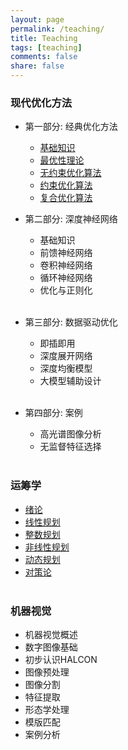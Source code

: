 ```yaml
---
layout: page
permalink: /teaching/
title: Teaching
tags: [teaching]
comments: false
share: false
---
```




### 现代优化方法

- 第一部分: 经典优化方法  <br>
  - <a href="../teaching/OPT_1.pdf" class="textlink" target="_blank">基础知识 </a> <br>
  - <a href="../teaching/OPT_1.pdf" class="textlink" target="_blank">最优性理论 </a> <br>
  - <a href="../teaching/OPT_1.pdf" class="textlink" target="_blank">无约束优化算法 </a> <br>
  - <a href="../teaching/OPT_1.pdf" class="textlink" target="_blank">约束优化算法 </a> <br>
  - <a href="../teaching/OPT_1.pdf" class="textlink" target="_blank">复合优化算法 </a> <br>

- 第二部分: 深度神经网络  <br>
  - 基础知识 <br>
  - 前馈神经网络 <br>
  - 卷积神经网络 <br>
  - 循环神经网络 <br>
  - 优化与正则化 <br> <br>
      
- 第三部分: 数据驱动优化 <br>
  - 即插即用 <br>
  - 深度展开网络 <br>
  - 深度均衡模型 <br>
  - 大模型辅助设计 <br><br>

- 第四部分: 案例 <br>
  - 高光谱图像分析 <br>
  - 无监督特征选择 <br><br>
  


### 运筹学

- <a href="../teaching/OR_1.pdf" class="textlink" target="_blank">绪论 </a> <br>
- <a href="../teaching/OR_2.pdf" class="textlink" target="_blank">线性规划  </a> <br>
- <a href="../teaching/OR_3.pdf" class="textlink" target="_blank">整数规划 </a> <br>
- <a href="../teaching/OR_4.pdf" class="textlink" target="_blank">非线性规划 </a> <br>
- <a href="../teaching/OR_5.pdf" class="textlink" target="_blank">动态规划 </a> <br>
- <a href="../teaching/OR_6.pdf" class="textlink" target="_blank">对策论 </a> <br><br>
  

### 机器视觉

- 机器视觉概述 <br>
- 数字图像基础 <br>
- 初步认识HALCON <br>
- 图像预处理 <br>
- 图像分割 <br>
- 特征提取 <br>
- 形态学处理<br>
- 模版匹配 <br>
- 案例分析 <br>
